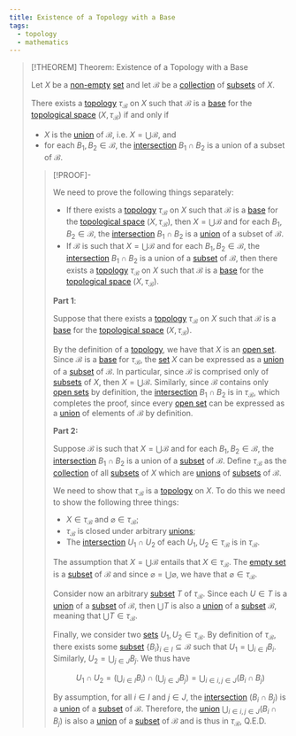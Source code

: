 ```yaml
---
title: Existence of a Topology with a Base
tags:
  - topology
  - mathematics
---
```


>[!THEOREM] Theorem: Existence of a Topology with a Base
>
>Let $X$ be a [non-empty](../../Set%20Theory/Sets.md) [set](../../Set%20Theory/Sets.md) and let $\mathcal{B}$ be a [collection](../../Set%20Theory/Collections/Collections.md) of [subsets](../../Set%20Theory/Sets.md) of $X$.
>
>There exists a [topology](../Topological%20Spaces.md) $\tau_\mathcal{B}$ on $X$ such that $\mathcal{B}$ is a [base](./index.md) for the [topological space](../Topological%20Spaces.md) $(X, \tau_\mathcal{B})$ if and only if
>- $X$ is the [union](../../Set%20Theory/Collections/Operations%20with%20Collections.md) of $\mathcal{B}$, i.e. $X = \bigcup \mathcal{B}$, and
>- for each $B_1, B_2 \in \mathcal{B}$, the [intersection](../../Set%20Theory/Set%20Operations.md) $B_1 \cap B_2$ is a union of a subset of $\mathcal{B}$.
>
>>[!PROOF]-
>>
>>We need to prove the following things separately:
>>- If there exists a [topology](../Topological%20Spaces.md) $\tau_\mathcal{B}$ on $X$ such that $\mathcal{B}$ is a [base](./index.md) for the [topological space](../Topological%20Spaces.md) $(X, \tau_\mathcal{B})$, then $X = \bigcup \mathcal{B}$ and for each $B_1, B_2 \in \mathcal{B}$, the [intersection](../../Set%20Theory/Set%20Operations.md) $B_1 \cap B_2$ is a [union](../../Set%20Theory/Collections/Operations%20with%20Collections.md) of a subset of $\mathcal{B}$.
>>- If $\mathcal{B}$ is such that $X = \bigcup \mathcal{B}$ and for each $B_1, B_2 \in \mathcal{B}$, the [intersection](../../Set%20Theory/Set%20Operations.md) $B_1 \cap B_2$ is a union of a [subset](../../Set%20Theory/Sets.md) of $\mathcal{B}$, then there exists a [topology](../Topological%20Spaces.md) $\tau_\mathcal{B}$ on $X$ such that $\mathcal{B}$ is a [base](./index.md) for the [topological space](../Topological%20Spaces.md) $(X, \tau_\mathcal{B})$.
>>
>>**Part 1**: 
>>
>>Suppose that there exists a [topology](../Topological%20Spaces.md) $\tau_\mathcal{B}$ on $X$ such that $\mathcal{B}$ is a [base](./index.md) for the [topological space](../Topological%20Spaces.md) $(X, \tau_\mathcal{B})$.
>>
>>By the definition of a [topology](../Topological%20Spaces.md), we have that $X$ is an [open set](../Topological%20Spaces.md). Since $\mathcal{B}$ is a [base](./index.md) for $\tau_\mathcal{B}$, the [set](../../Set%20Theory/Sets.md) $X$ can be expressed as a [union](../../Set%20Theory/Set%20Operations.md) of a [subset](../../Set%20Theory/Sets.md) of $\mathcal{B}$. In particular, since $\mathcal{B}$ is comprised only of [subsets](../../Set%20Theory/Sets.md) of $X$, then $X = \bigcup \mathcal{B}$. Similarly, since $\mathcal{B}$ contains only [open sets](../Topological%20Spaces.md) by definition, the [intersection](../../Set%20Theory/Set%20Operations.md) $B_1 \cap B_2$ is in $\tau_\mathcal{B}$, which completes the proof, since every [open set](../Topological%20Spaces.md) can be expressed as a [union](../../Set%20Theory/Collections/Operations%20with%20Collections.md) of elements of $\mathcal{B}$ by definition.
>>
>>**Part 2:** 
>>
>>Suppose $\mathcal{B}$ is such that $X = \bigcup \mathcal{B}$ and for each $B_1, B_2 \in \mathcal{B}$, the [intersection](../../Set%20Theory/Set%20Operations.md) $B_1 \cap B_2$ is a union of a [subset](../../Set%20Theory/Sets.md) of $\mathcal{B}$. Define $\tau_\mathcal{B}$ as the [collection](../../Set%20Theory/Collections/Collections.md) of all [subsets](../../Set%20Theory/Sets.md) of $X$ which are [unions](../../Set%20Theory/Collections/Operations%20with%20Collections.md) of [subsets](../../Set%20Theory/Sets.md) of $\mathcal{B}$. 
>>
>>We need to show that $\tau_\mathcal{B}$ is a [topology](../Topological%20Spaces.md) on $X$. To do this we need to show the following three things:
>>- $X \in \tau_\mathcal{B}$ and $\varnothing \in \tau_\mathcal{B}$;
>>- $\tau_\mathcal{B}$ is closed under arbitrary [unions](../../Set%20Theory/Collections/Operations%20with%20Collections.md);
>>- The [intersection](../../Set%20Theory/Set%20Operations.md) $U_1 \cap U_2$ of each $U_1, U_2 \in \tau_\mathcal{B}$ is in $\tau_\mathcal{B}$.
>>
>>The assumption that $X = \bigcup\mathcal{B}$ entails that $X \in \tau_\mathcal{B}$. The [empty set](../../Set%20Theory/Sets.md) is a [subset](../../Set%20Theory/Sets.md) of $\mathcal{B}$ and since $\varnothing = \bigcup \varnothing$, we have that $\varnothing \in \tau_\mathcal{B}$.
>>
>>Consider now an arbitrary [subset](../../Set%20Theory/Sets.md) $T$ of $\tau_\mathcal{B}$. Since each $U \in T$ is a [union](../../Set%20Theory/Collections/Operations%20with%20Collections.md) of a [subset](../../Set%20Theory/Sets.md) of $\mathcal{B}$, then $\bigcup T$ is also a [union](../../Set%20Theory/Collections/Operations%20with%20Collections.md) of a [subset](../../Set%20Theory/Sets.md) $\mathcal{B}$, meaning that $\bigcup T \in \tau_\mathcal{B}$.
>>
>>Finally, we consider two [sets](../../Set%20Theory/Sets.md) $U_1, U_2 \in \tau_\mathcal{B}$. By definition of $\tau_\mathcal{B}$, there exists some [subset](../../Set%20Theory/Sets.md) $\{B_i\}_{i \in I} \subseteq \mathcal{B}$ such that $U_1 = \bigcup_{i \in I} B_i$. Similarly, $U_2 = \bigcup_{j \in J} B_j$. We thus have
>>
>>$$U_1 \cap U_2 = \left(\bigcup_{i \in I} B_i\right) \cap \left(\bigcup_{j \in J} B_j\right) = \bigcup_{i \in i, j \in J} (B_i \cap B_j)$$
>>
>>By assumption, for all $i \in I$ and $j \in J$, the [intersection](../../Set%20Theory/Set%20Operations.md) $(B_i \cap B_j)$ is a [union](../../Set%20Theory/Set%20Operations.md) of a [subset](../../Set%20Theory/Sets.md) of $\mathcal{B}$. Therefore, the [union](../../Set%20Theory/Collections/Operations%20with%20Collections.md) $\bigcup_{i \in i, j \in J} (B_i \cap B_j)$ is also a [union](../../Set%20Theory/Collections/Operations%20with%20Collections.md) of a [subset](../../Set%20Theory/Sets.md) of $\mathcal{B}$ and is thus in $\tau_\mathcal{B}$, Q.E.D.
>>
>